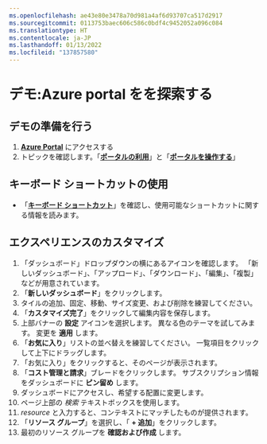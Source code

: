 ```yaml
---
ms.openlocfilehash: ae43e80e3478a70d981a4af6d93707ca517d2917
ms.sourcegitcommit: 0113753baec606c586c0bdf4c9452052a096c084
ms.translationtype: HT
ms.contentlocale: ja-JP
ms.lasthandoff: 01/13/2022
ms.locfileid: "137857580"
---
```

# <a name="demonstration-explore-the-azure-portal"></a>デモ:Azure portal をを探索する

## <a name="prepare-for-the-demo"></a>デモの準備を行う

1. [**Azure Portal**](https://portal.azure.com/#home) にアクセスする
1. トピックを確認します。「[**ポータルの利用**](https://docs.microsoft.com/azure/azure-portal/azure-portal-overview#getting-around-the-portal)」と「[**ポータルを操作する**](https://docs.microsoft.com/learn/modules/tour-azure-portal/3-navigate-the-portal)」

## <a name="using-keyboard-shortcuts"></a>キーボード ショートカットの使用

- 「[**キーボード ショートカット**](https://docs.microsoft.com/azure/azure-portal/azure-portal-keyboard-shortcuts#actions)」を確認し、使用可能なショートカットに関する情報を読みます。


## <a name="customize-your-experience"></a>エクスペリエンスのカスタマイズ

1. 「ダッシュボード」ドロップダウンの横にあるアイコンを確認します。 「新しいダッシュボード」、「アップロード」、「ダウンロード」、「編集」、「複製」などが用意されています。 
1. 「**新しいダッシュボード**」をクリックします。
1. タイルの追加、固定、移動、サイズ変更、および削除を練習してください。 
1. 「**カスタマイズ完了**」をクリックして編集内容を保存します。
1. 上部バナーの **設定** アイコンを選択します。 異なる色のテーマを試してみます。 変更を **適用** します。
1. 「**お気に入り**」リストの並べ替えを練習してください。 一覧項目をクリックして上下にドラッグします。
1. 「お気に入り」をクリックすると、そのページが表示されます。 
1. 「**コスト管理と請求**」ブレードをクリックします。 サブスクリプション情報をダッシュボードに **ピン留め** します。
1. ダッシュボードにアクセスし、希望する配置に変更します。 
1. ページ上部の *検索* テキストボックスを使用します。
1. *resource* と入力すると、コンテキストにマッチしたものが提供されます。
1. 「**リソース グループ**」を選択し、「 **+ 追加**」をクリックします。
1. 最初のリソース グループを **確認および作成** します。 